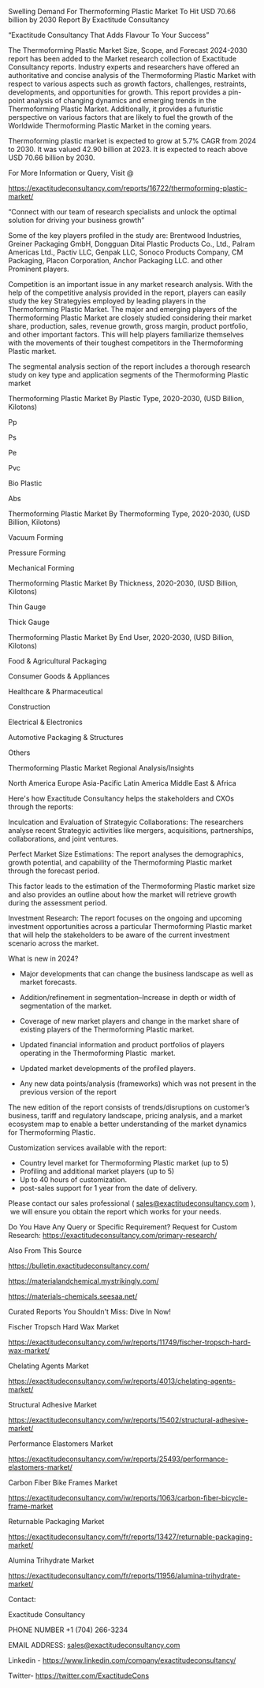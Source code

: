 Swelling Demand For Thermoforming Plastic Market To Hit USD 70.66 billion by 2030 Report By Exactitude Consultancy

“Exactitude Consultancy That Adds Flavour To Your Success”

The Thermoforming Plastic Market Size, Scope, and Forecast 2024-2030 report has been added to the Market research collection of Exactitude Consultancy reports. Industry experts and researchers have offered an authoritative and concise analysis of the Thermoforming Plastic Market with respect to various aspects such as growth factors, challenges, restraints, developments, and opportunities for growth. This report provides a pin-point analysis of changing dynamics and emerging trends in the Thermoforming Plastic Market. Additionally, it provides a futuristic perspective on various factors that are likely to fuel the growth of the Worldwide Thermoforming Plastic Market in the coming years.

Thermoforming plastic market is expected to grow at 5.7% CAGR from 2024 to 2030. It was valued 42.90 billion at 2023. It is expected to reach above USD 70.66 billion by 2030.

For More Information or Query, Visit @

https://exactitudeconsultancy.com/reports/16722/thermoforming-plastic-market/

“Connect with our team of research specialists and unlock the optimal solution for driving your business growth”

Some of the key players profiled in the study are: Brentwood Industries, Greiner Packaging GmbH, Dongguan Ditai Plastic Products Co., Ltd., Palram Americas Ltd., Pactiv LLC, Genpak LLC, Sonoco Products Company, CM Packaging, Placon Corporation, Anchor Packaging LLC. and other Prominent players.

Competition is an important issue in any market research analysis. With the help of the competitive analysis provided in the report, players can easily study the key Strategyies employed by leading players in the Thermoforming Plastic Market. The major and emerging players of the Thermoforming Plastic Market are closely studied considering their market share, production, sales, revenue growth, gross margin, product portfolio, and other important factors. This will help players familiarize themselves with the movements of their toughest competitors in the Thermoforming Plastic market.

The segmental analysis section of the report includes a thorough research study on key type and application segments of the Thermoforming Plastic market

Thermoforming Plastic Market By Plastic Type, 2020-2030, (USD Billion, Kilotons)

Pp

Ps

Pe

Pvc

Bio Plastic

Abs

Thermoforming Plastic Market By Thermoforming Type, 2020-2030, (USD Billion, Kilotons)

Vacuum Forming

Pressure Forming

Mechanical Forming

Thermoforming Plastic Market By Thickness, 2020-2030, (USD Billion, Kilotons)

Thin Gauge

Thick Gauge

Thermoforming Plastic Market By End User, 2020-2030, (USD Billion, Kilotons)

Food & Agricultural Packaging

Consumer Goods & Appliances

Healthcare & Pharmaceutical

Construction

Electrical & Electronics

Automotive Packaging & Structures

Others

Thermoforming Plastic Market Regional Analysis/Insights

North America
Europe
Asia-Pacific
Latin America
Middle East & Africa

Here's how Exactitude Consultancy helps the stakeholders and CXOs through the reports:

Inculcation and Evaluation of Strategyic Collaborations: The researchers analyse recent Strategyic activities like mergers, acquisitions, partnerships, collaborations, and joint ventures.

Perfect Market Size Estimations: The report analyses the demographics, growth potential, and capability of the Thermoforming Plastic market through the forecast period.

This factor leads to the estimation of the Thermoforming Plastic market size and also provides an outline about how the market will retrieve growth during the assessment period.

Investment Research: The report focuses on the ongoing and upcoming investment opportunities across a particular Thermoforming Plastic market that will help the stakeholders to be aware of the current investment scenario across the market.

What is new in 2024?

- Major developments that can change the business landscape as well as market forecasts.

- Addition/refinement in segmentation–Increase in depth or width of segmentation of the market.

- Coverage of new market players and change in the market share of existing players of the Thermoforming Plastic market.

- Updated financial information and product portfolios of players operating in the Thermoforming Plastic  market.

- Updated market developments of the profiled players.

- Any new data points/analysis (frameworks) which was not present in the previous version of the report

The new edition of the report consists of trends/disruptions on customer’s business, tariff and regulatory landscape, pricing analysis, and a market ecosystem map to enable a better understanding of the market dynamics for Thermoforming Plastic.

Customization services available with the report:

- Country level market for Thermoforming Plastic market (up to 5)
- Profiling and additional market players (up to 5)
- Up to 40 hours of customization.
- post-sales support for 1 year from the date of delivery.

Please contact our sales professional ( sales@exactitudeconsultancy.com ),  we will ensure you obtain the report which works for your needs.

Do You Have Any Query or Specific Requirement? Request for Custom Research: https://exactitudeconsultancy.com/primary-research/

Also From This Source

https://bulletin.exactitudeconsultancy.com/

https://materialandchemical.mystrikingly.com/

https://materials-chemicals.seesaa.net/

Curated Reports You Shouldn't Miss: Dive In Now!

Fischer Tropsch Hard Wax Market

https://exactitudeconsultancy.com/iw/reports/11749/fischer-tropsch-hard-wax-market/

Chelating Agents Market

https://exactitudeconsultancy.com/iw/reports/4013/chelating-agents-market/

Structural Adhesive Market

https://exactitudeconsultancy.com/iw/reports/15402/structural-adhesive-market/

Performance Elastomers Market

https://exactitudeconsultancy.com/iw/reports/25493/performance-elastomers-market/

Carbon Fiber Bike Frames Market

https://exactitudeconsultancy.com/iw/reports/1063/carbon-fiber-bicycle-frame-market

Returnable Packaging Market

https://exactitudeconsultancy.com/fr/reports/13427/returnable-packaging-market/

Alumina Trihydrate Market

https://exactitudeconsultancy.com/fr/reports/11956/alumina-trihydrate-market/

Contact:

Exactitude Consultancy

PHONE NUMBER +1 (704) 266-3234

EMAIL ADDRESS: sales@exactitudeconsultancy.com

Linkedin - https://www.linkedin.com/company/exactitudeconsultancy/

Twitter- https://twitter.com/ExactitudeCons


